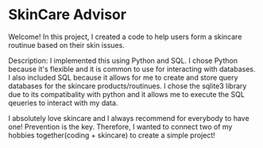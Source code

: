 # SkinCare Advisor 

Welcome! In this project, I created a code to help users form a skincare routinue based on their skin issues. 

Description: I implemented this using Python and SQL. I chose Python because it's flexible and it is common to use for interacting with databases. I also included SQL because it allows for me to create and store query databases for the skincare products/routinues. I chose the sqlite3 library due to its compatibality with python and it allows me to execute the SQL qeueries to interact with my data. 

I absolutely love skincare and I always recommend for everybody to have one! Prevention is the key. Therefore, I wanted to connect two of my hobbies together(coding + skincare) to create a simple project!
